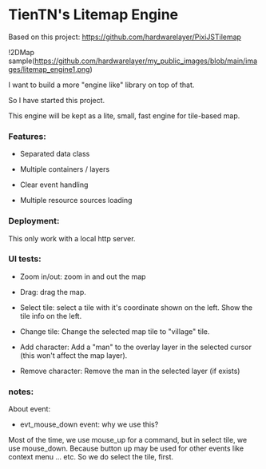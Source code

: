 # TienTN's Litemap Engine

Based on this project: https://github.com/hardwarelayer/PixiJSTilemap

!2DMap sample(https://github.com/hardwarelayer/my_public_images/blob/main/images/litemap_engine1.png)

I want to build a more "engine like" library on top of that.

So I have started this project.

This engine will be kept as a lite, small, fast engine for tile-based map.

### Features:

* Separated data class

* Multiple containers / layers

* Clear event handling

* Multiple resource sources loading

### Deployment:

This only work with a local http server.


### UI tests:

* Zoom in/out: zoom in and out the map

* Drag: drag the map.

* Select tile: select a tile with it's coordinate shown on the left. Show the tile info on the left.

* Change tile: Change the selected map tile to "village" tile.

* Add character: Add a "man" to the overlay layer in the selected cursor (this won't affect the map layer).

* Remove character: Remove the man in the selected layer (if exists)

### notes:

About event:

* evt_mouse_down event: why we use this?

Most of the time, we use mouse_up for a command, but in select tile, we use mouse_down. Because button up may be used for other events like context menu ... etc. So we do select the tile, first.

